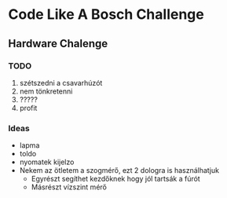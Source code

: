 # Code Like A Bosch Challenge
## Hardware Chalenge
### TODO
1. szétszedni a csavarhúzót
2. nem tönkretenni
3. ?????
4. profit
### Ideas
- lapma
- toldo
- nyomatek kijelzo
- Nekem az ötletem a szogmérő, ezt 2 dologra is használhatjuk
    - Egyrészt segíthet kezdőknek hogy jól tartsák a fúrót
    - Másrészt vízszint mérő